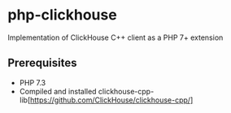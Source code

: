 # php-clickhouse
Implementation of ClickHouse C++ client as a PHP 7+ extension

## Prerequisites

- PHP 7.3
- Compiled and installed clickhouse-cpp-lib[https://github.com/ClickHouse/clickhouse-cpp/]